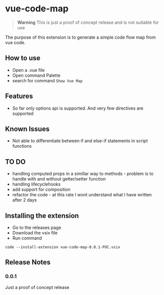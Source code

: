 # vue-code-map 

> **Warning**
> This is just a proof of concept release and is not suitable for use

The purpose of this extension is to generate a simple code flow map from vue code.

## How to use
* Open a .vue file  
* Open command Palette  
* search for command `Show Vue Map`  

## Features

* So far only options api is supported. And very few directives are supported


## Known Issues

* Not able to differentiate between if and else-if statements in script functions

## TO DO
* handling computed props in a simillar way to methods - problem is to handle with and without getter/setter function
* handling lifecyclehooks
* add support for composition
* refactor the code - at this rate I wont understand what I have written after 2 days

## Installing the extension
* Go to the releases page  
* Download the vsix file  
* Run command  
```
code --install-extension vue-code-map-0.0.1-POC.vsix
```

## Release Notes

### 0.0.1
Just a proof of concept release
